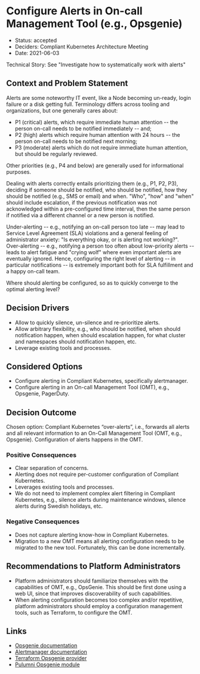 # Configure Alerts in On-call Management Tool (e.g., Opsgenie)

* Status: accepted
* Deciders: Compliant Kubernetes Architecture Meeting
* Date: 2021-06-03

Technical Story: See "Investigate how to systematically work with alerts"

## Context and Problem Statement

Alerts are some noteworthy IT event, like a Node becoming un-ready, login failure or a disk getting full.
Terminology differs across tooling and organizations, but one generally cares about:

* P1 (critical) alerts, which require immediate human attention -- the person on-call needs to be notified immediately -- and;
* P2 (high) alerts which require human attention with 24 hours -- the person on-call needs to be notified next morning;
* P3 (moderate) alerts which do not require immediate human attention, but should be regularly reviewed.

Other priorities (e.g., P4 and below) are generally used for informational purposes.

Dealing with alerts correctly entails prioritizing them (e.g., P1, P2, P3), deciding if someone should be notified, who should be notified, how they should be notified (e.g., SMS or email) and when.
"Who", "how" and "when" should include escalation, if the previous notification was not acknowledged within a pre-configured time interval, then the same person if notified via a different channel or a new person is notified.

Under-alerting -- e.g., notifying an on-call person too late -- may lead to Service Level Agreement (SLA) violations and a general feeling of administrator anxiety: "Is everything okay, or is alerting not working?".
Over-alerting -- e.g., notifying a person too often about low-priority alerts -- leads to alert fatigue and "crying wolf" where even important alerts are eventually ignored.
Hence, configuring the right level of alerting -- in particular notifications -- is extremely important both for SLA fulfillment and a happy on-call team.

Where should alerting be configured, so as to quickly converge to the optimal alerting level?

## Decision Drivers

* Allow to quickly silence, un-silence and re-prioritize alerts.
* Allow arbitrary flexibility, e.g., who should be notified, when should notification happen, when should escalation happen, for what cluster and namespaces should notification happen, etc.
* Leverage existing tools and processes.

## Considered Options

* Configure alerting in Compliant Kubernetes, specifically alertmanager.
* Configure alerting in an On-call Management Tool (OMT), e.g., Opsgenie, PagerDuty.

## Decision Outcome

Chosen option: Compliant Kubernetes “over-alerts”, i.e., forwards all alerts and all relevant information to an On-Call Management Tool (OMT, e.g., Opsgenie).
Configuration of alerts happens in the OMT.

### Positive Consequences

* Clear separation of concerns.
* Alerting does not require per-customer configuration of Compliant Kubernetes.
* Leverages existing tools and processes.
* We do not need to implement complex alert filtering in Compliant Kubernetes, e.g., silence alerts during maintenance windows, silence alerts during Swedish holidays, etc.

### Negative Consequences

* Does not capture alerting know-how in Compliant Kubernetes.
* Migration to a new OMT means all alerting configuration needs to be migrated to the new tool. Fortunately, this can be done incrementally.

## Recommendations to Platform Administrators

* Platform administrators should familiarize themselves with the capabilities of OMT, e.g., OpsGenie. This should be first done using a web UI, since that improves discoverability of such capabilities.
* When alerting configuration becomes too complex and/or repetitive, platform administrators should employ a configuration management tools, such as Terraform, to configure the OMT.

## Links

* [Opsgenie documentation](https://docs.opsgenie.com/)
* [Alertmanager documentation](https://prometheus.io/docs/alerting/latest/alertmanager/)
* [Terraform Opsgenie provider](https://registry.terraform.io/providers/opsgenie/opsgenie/latest/docs)
* [Pulumni Opsgenie module](https://www.pulumi.com/docs/reference/pkg/opsgenie/)
